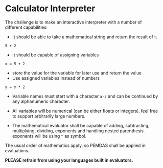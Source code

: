 # Calculator Interpreter

The challenge is to make an interactive interpreter with a number of different capabilities:

* It should be able to take a mathematical string and return the result of it
```
5 + 2
```
* It should be capable of assigning variables
```
x = 5 + 2
```
*  store the value for the variable for later use and return the value
* Use assigned variables instead of numbers
```
y = x * 2
```

* Variable names must start with a character `a-z` and can be continued by any alphanumeric character.

* All variables will be numerical (can be either floats or integers), feel free to support arbitrarily large numbers.

* The mathematical evaluator shall be capable of adding, subtracting, multiplying, dividing, exponents and handling nested parenthesis.
exponents will be using `^` as symbol.

The usual order of mathematics apply, so PEMDAS shall be applied in evaluations.

**PLEASE refrain from using your languages built in evaluators.**
